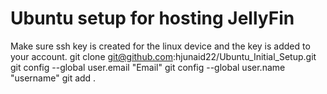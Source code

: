 # Ubuntu setup for hosting JellyFin
Make sure ssh key is created for the linux device and the key is added to your account.
git clone git@github.com:hjunaid22/Ubuntu_Initial_Setup.git
git config --global user.email "Email"
git config --global user.name "username"
git add .
